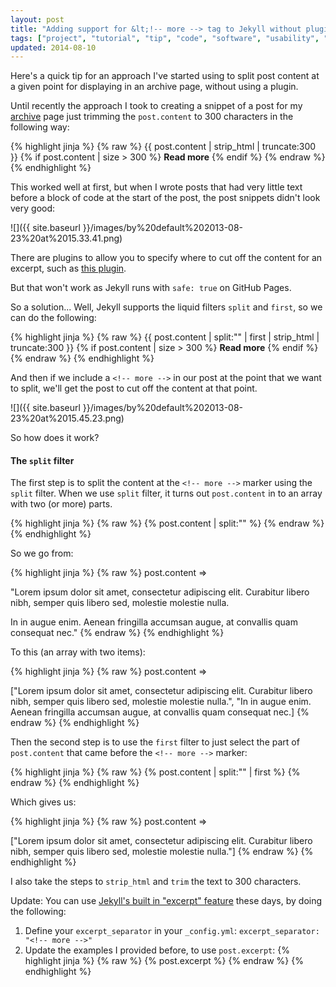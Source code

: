 ```yaml
---
layout: post
title: "Adding support for &lt;!-- more --> tag to Jekyll without plugins"
tags: ["project", "tutorial", "tip", "code", "software", "usability", "development", "jekyll"]
updated: 2014-08-10
---
```

Here's a quick tip for an approach I've started using to split post content at a given point for displaying in an archive page, without using a plugin.

<!-- more -->

Until recently the approach I took to creating a snippet of a post for my [archive](/archive.html) page just trimming the `post.content` to 300 characters in the following way:

{% highlight jinja %}
{% raw %}
{{ post.content | strip_html | truncate:300 }}
{% if post.content | size > 300 %}
    <strong>Read more</strong>
{% endif %}
{% endraw %}
{% endhighlight %}

This worked well at first, but when I wrote posts that had very little text before a block of code at the start of the post, the post snippets didn't look very good:

![]({{ site.baseurl }}/images/by%20default%202013-08-23%20at%2015.33.41.png)

There are plugins to allow you to specify where to cut off the content for an excerpt, such as [this plugin](https://gist.github.com/stympy/986665).

But that won't work as Jekyll runs with `safe: true` on GitHub Pages.

So a solution... Well, Jekyll supports the liquid filters `split` and `first`, so we can do the following:

{% highlight jinja %}
{% raw %}
{{ post.content | split:"<!-- more -->" | first | strip_html | truncate:300 }}
{% if post.content | size > 300 %}
    <strong>Read more</strong>
{% endif %}
{% endraw %}
{% endhighlight %}

And then if we include a `<!-- more -->` in our post at the point that we want to split, we'll get the post to cut off the content at that point.

![]({{ site.baseurl }}/images/by%20default%202013-08-23%20at%2015.45.23.png)

So how does it work?

#### The `split` filter

The first step is to split the content at the `<!-- more -->` marker using the `split` filter. When we use `split` filter, it turns out `post.content` in to an array with two (or more) parts.

{% highlight jinja %}
{% raw %}
{% post.content | split:"<!-- more -->" %}
{% endraw %}
{% endhighlight %}

So we go from:

{% highlight jinja %}
{% raw %}
post.content =>

"Lorem ipsum dolor sit amet, consectetur adipiscing elit. Curabitur libero nibh, semper quis libero sed, molestie molestie nulla.

<!-- more -->

In in augue enim. Aenean fringilla accumsan augue, at convallis quam consequat nec."
{% endraw %}
{% endhighlight %}

To this (an array with two items):

{% highlight jinja %}
{% raw %}
post.content =>

["Lorem ipsum dolor sit amet, consectetur adipiscing elit. Curabitur libero nibh, semper quis libero sed, molestie molestie nulla.",
"In in augue enim. Aenean fringilla accumsan augue, at convallis quam consequat nec.]
{% endraw %}
{% endhighlight %}

Then the second step is to use the `first` filter to just select the part of `post.content` that came before the `<!-- more -->` marker:

{% highlight jinja %}
{% raw %}
{% post.content | split:"<!-- more -->" | first %}
{% endraw %}
{% endhighlight %}

Which gives us:

{% highlight jinja %}
{% raw %}
post.content =>

["Lorem ipsum dolor sit amet, consectetur adipiscing elit. Curabitur libero nibh, semper quis libero sed, molestie molestie nulla."]
{% endraw %}
{% endhighlight %}

I also take the steps to `strip_html` and `trim` the text to 300 characters.

Update:
You can use [Jekyll's built in "excerpt" feature](http://jekyllrb.com/docs/posts/#post-excerpts) these days, by doing the following:

1. Define your `excerpt_separator` in your `_config.yml`:
    ```excerpt_separator: "<!-- more -->"```
2. Update the examples I provided before, to use `post.excerpt`:
    {% highlight jinja %}
{% raw %}
{% post.excerpt %}
{% endraw %}
{% endhighlight %}
